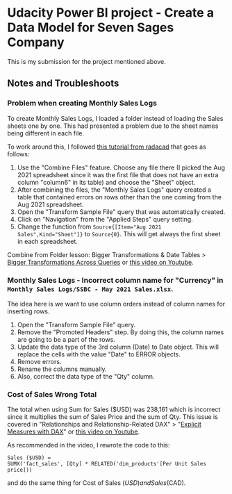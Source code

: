 # Udacity Power BI project - Create a Data Model for Seven Sages Company

This is my submission for the project mentioned above.

## Notes and Troubleshoots

### Problem when creating Monthly Sales Logs

To create Monthly Sales Logs, I loaded a folder instead of loading the Sales sheets one by one. This had presented a problem due to the sheet names being different in each file.

To work around this, I followed [this tutorial from radacad](https://radacad.com/get-data-from-multiple-excel-files-with-different-sheet-names-into-power-bi) that goes as follows:

1. Use the "Combine Files" feature. Choose any file there (I picked the Aug 2021 spreadsheet since it was the first file that does not have an extra column "column6" in its table) and choose the "Sheet" object.
2. After combining the files, the "Monthly Sales Logs" query created a table that contained errors on rows other than the one coming from the Aug 2021 spreadsheet.
3. Open the "Transform Sample File" query that was automatically created.
4. Click on "Navigation" from the "Applied Steps" query setting.
5. Change the function from `Source{[Item="Aug 2021 Sales",Kind="Sheet"]}` to `Source{0}`. This will get always the first sheet in each spreadsheet.

Combine from Folder lesson: Bigger Transformations & Date Tables > [Bigger Transformations Across Queries](https://learn.udacity.com/nanodegrees/nd045-ent-anglo/parts/cd0012/lessons/396323d3-bf4e-4b12-8185-aad467f6ffdf/concepts/07b6b1b7-ff3f-44c0-9880-66d21aa9c002) or [this video on Youtube](https://www.youtube.com/watch?v=LeiUHV64-z4).

### Monthly Sales Logs - Incorrect column name for "Currency" in `Monthly Sales Logs/SSBC - May 2021 Sales.xlsx`.

The idea here is we want to use column orders instead of column names for inserting rows.

1. Open the "Transform Sample File" query.
2. Remove the "Promoted Headers" step. By doing this, the column names are going to be a part of the rows.
3. Update the data type of the 3rd column (Date) to Date object. This will replace the cells with the value "Date" to ERROR objects.
4. Remove errors.
5. Rename the columns manually.
6. Also, correct the data type of the "Qty" column.

### Cost of Sales Wrong Total

The total when using Sum for Sales ($USD) was 238,161 which is incorrect since it multiplies the sum of Sales Price and the sum of Qty. This issue is covered in "Relationships and Relationship-Related DAX" > "[Explicit Measures with DAX](https://learn.udacity.com/nanodegrees/nd104-ent-anglo/parts/cd0012/lessons/9c3fbe2c-0273-4dd3-88e2-873d3ab4406a/concepts/30ec835d-5b97-4df4-b523-f3f59b28b1f8)" or [this video on Youtube](https://www.youtube.com/watch?v=Whho8aTeo4g).

As recommended in the video, I rewrote the code to this:

```
Sales ($USD) =
SUMX('fact_sales', [Qty] * RELATED('dim_products'[Per Unit Sales price]))
```

and do the same thing for Cost of Sales ($USD) and Sales ($CAD).
